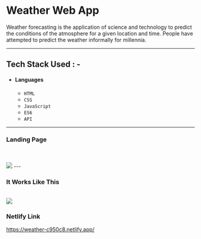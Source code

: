 # Weather Web App
Weather forecasting is the application of science and technology to predict the conditions of the atmosphere for a given location and time. People have attempted to predict the weather informally for millennia.

---
## Tech Stack Used : -
- #### Languages
  - `HTML`
  - `CSS`
  - `JavaScript`
  - `ES6`
  - `API`
---

 <h3>Landing Page</h3>
  <br>
  <br>
   <img src="https://user-images.githubusercontent.com/88077417/167292351-16fb224a-fba9-4039-8ccb-733b1d7d6263.png"/>
---
 <h3>It Works Like This</h3>
 <br>
  <img src="https://user-images.githubusercontent.com/88077417/167292436-222ea2c5-9588-40f2-a1a2-bfb928414c5f.png"/>
  
 
 
### Netlify Link
https://weather-c950c8.netlify.app/
